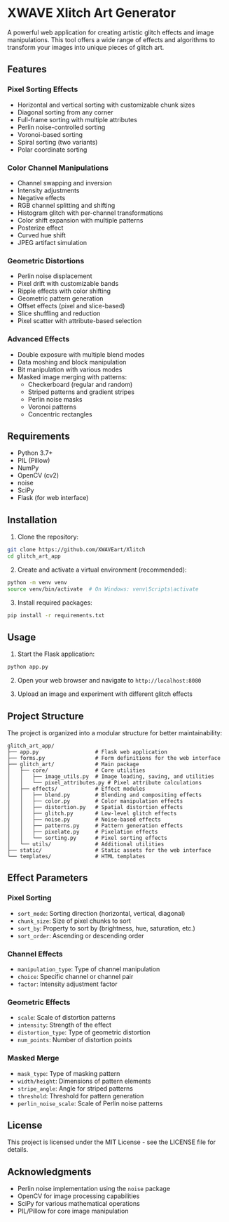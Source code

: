 # XWAVE Xlitch Art Generator

A powerful web application for creating artistic glitch effects and image manipulations. This tool offers a wide range of effects and algorithms to transform your images into unique pieces of glitch art.

## Features

### Pixel Sorting Effects
- Horizontal and vertical sorting with customizable chunk sizes
- Diagonal sorting from any corner
- Full-frame sorting with multiple attributes
- Perlin noise-controlled sorting
- Voronoi-based sorting
- Spiral sorting (two variants)
- Polar coordinate sorting

### Color Channel Manipulations
- Channel swapping and inversion
- Intensity adjustments
- Negative effects
- RGB channel splitting and shifting
- Histogram glitch with per-channel transformations
- Color shift expansion with multiple patterns
- Posterize effect
- Curved hue shift
- JPEG artifact simulation

### Geometric Distortions
- Perlin noise displacement
- Pixel drift with customizable bands
- Ripple effects with color shifting
- Geometric pattern generation
- Offset effects (pixel and slice-based)
- Slice shuffling and reduction
- Pixel scatter with attribute-based selection

### Advanced Effects
- Double exposure with multiple blend modes
- Data moshing and block manipulation
- Bit manipulation with various modes
- Masked image merging with patterns:
  - Checkerboard (regular and random)
  - Striped patterns and gradient stripes
  - Perlin noise masks
  - Voronoi patterns
  - Concentric rectangles

## Requirements

- Python 3.7+
- PIL (Pillow)
- NumPy
- OpenCV (cv2)
- noise
- SciPy
- Flask (for web interface)

## Installation

1. Clone the repository:
```bash
git clone https://github.com/XWAVEart/Xlitch
cd glitch_art_app
```

2. Create and activate a virtual environment (recommended):
```bash
python -m venv venv
source venv/bin/activate  # On Windows: venv\Scripts\activate
```

3. Install required packages:
```bash
pip install -r requirements.txt
```

## Usage

1. Start the Flask application:
```bash
python app.py
```

2. Open your web browser and navigate to `http://localhost:8080`

3. Upload an image and experiment with different glitch effects

## Project Structure

The project is organized into a modular structure for better maintainability:

```
glitch_art_app/
├── app.py                  # Flask web application
├── forms.py                # Form definitions for the web interface
├── glitch_art/             # Main package
│   ├── core/               # Core utilities
│   │   ├── image_utils.py  # Image loading, saving, and utilities
│   │   └── pixel_attributes.py # Pixel attribute calculations
│   ├── effects/            # Effect modules
│   │   ├── blend.py        # Blending and compositing effects
│   │   ├── color.py        # Color manipulation effects
│   │   ├── distortion.py   # Spatial distortion effects
│   │   ├── glitch.py       # Low-level glitch effects
│   │   ├── noise.py        # Noise-based effects
│   │   ├── patterns.py     # Pattern generation effects
│   │   ├── pixelate.py     # Pixelation effects
│   │   └── sorting.py      # Pixel sorting effects
│   └── utils/              # Additional utilities
├── static/                 # Static assets for the web interface
└── templates/              # HTML templates
```

## Effect Parameters

### Pixel Sorting
- `sort_mode`: Sorting direction (horizontal, vertical, diagonal)
- `chunk_size`: Size of pixel chunks to sort
- `sort_by`: Property to sort by (brightness, hue, saturation, etc.)
- `sort_order`: Ascending or descending order

### Channel Effects
- `manipulation_type`: Type of channel manipulation
- `choice`: Specific channel or channel pair
- `factor`: Intensity adjustment factor

### Geometric Effects
- `scale`: Scale of distortion patterns
- `intensity`: Strength of the effect
- `distortion_type`: Type of geometric distortion
- `num_points`: Number of distortion points

### Masked Merge
- `mask_type`: Type of masking pattern
- `width/height`: Dimensions of pattern elements
- `stripe_angle`: Angle for striped patterns
- `threshold`: Threshold for pattern generation
- `perlin_noise_scale`: Scale of Perlin noise patterns

## License

This project is licensed under the MIT License - see the LICENSE file for details.

## Acknowledgments

- Perlin noise implementation using the `noise` package
- OpenCV for image processing capabilities
- SciPy for various mathematical operations
- PIL/Pillow for core image manipulation 
